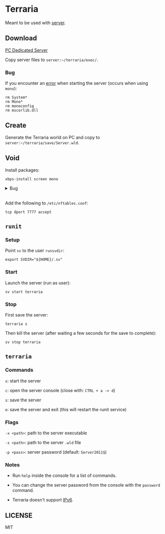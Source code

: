 # Terraria

Meant to be used with [server](https://github.com/camj2/server).

## Download

[PC Dedicated Server](https://terraria.org/)

Copy server files to `server:~/terraria/exec/`.

### Bug

If you encounter an
[error](https://terraria.fandom.com/wiki/Server#Troubleshooting) when starting the server
(occurs when using `mono`):

```
rm System*
rm Mono*
rm monoconfig
rm mscorlib.dll
```

## Create

Generate the Terraria world on PC and copy to `server:~/terraria/save/Server.wld`.

## Void

Install packages:

```
xbps-install screen mono
```

<details>
<summary>Bug</summary>

The aarch64 `mono` package is broken.
As a workaround, compile and install `mono` from the server (instead of using the repo package):

```
git clone --depth 1 https://github.com/void-linux/void-packages
cd void-packages
./xbps-src binary-bootstrap
./xbps-src pkg mono
xbps-install -R hostdir/binpkgs/nonfree mono
```

Check the [GitHub](https://github.com/void-linux/void-packages/issues/46881) issue for more info.

</details>
<br>

Add the following to `/etc/nftables.conf`:

```
tcp dport 7777 accept
```

## `runit`

### Setup

Point `sv` to the user `runsvdir`:

```
export SVDIR="${HOME}/.sv"
```

### Start

Launch the server (run as user):

```
sv start terraria
```

### Stop

First save the server:

```
terraria s
```

Then kill the server (after waiting a few seconds for the save to complete):

```
sv stop terraria
```

## `terraria`

### Commands

`x`: start the server

`c`: open the server console (close with: `CTRL + a -> d`)

`s`: save the server

`e`: save the server and exit (this will restart the runit service)

### Flags

`-x <path>`: path to the server executable

`-s <path>`: path to the server `.wld` file

`-p <pass>`: server password (default: `Server2011$`)

### Notes

* Run `help` inside the console for a list of commands.

* You can change the server password from the console with the `password` command.

* Terraria doesn't support
[IPv6](https://forums.terraria.org/index.php?threads/ipv6-support.104448/post-2805121).

## LICENSE

MIT
